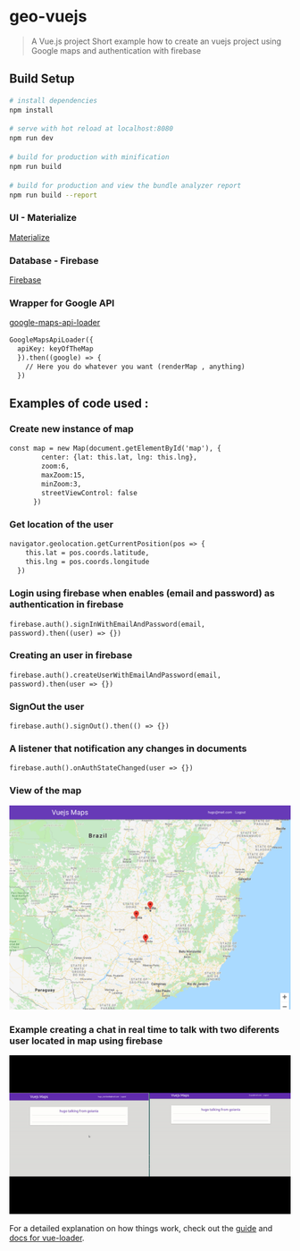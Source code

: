 # geo-vuejs

> A Vue.js project
> Short example how to create an vuejs project using Google maps and authentication with firebase

## Build Setup

``` bash
# install dependencies
npm install

# serve with hot reload at localhost:8080
npm run dev

# build for production with minification
npm run build

# build for production and view the bundle analyzer report
npm run build --report
```

### UI - Materialize
[Materialize](https://materializecss.com/)

### Database - Firebase
[Firebase](https://firebase.google.com/)

### Wrapper for Google API
[google-maps-api-loader](https://github.com/laurencedorman/google-maps-api-loader)

```
GoogleMapsApiLoader({
  apiKey: keyOfTheMap
  }).then((google) => {
    // Here you do whatever you want (renderMap , anything)
  })
```

## Examples of code used :

### Create new instance of map

```
const map = new Map(document.getElementById('map'), {
        center: {lat: this.lat, lng: this.lng},
        zoom:6,
        maxZoom:15,
        minZoom:3,
        streetViewControl: false
      })
```

### Get location of the user
```
navigator.geolocation.getCurrentPosition(pos => {
    this.lat = pos.coords.latitude,
    this.lng = pos.coords.longitude
  })
```

### Login using firebase when enables (email and password) as authentication in firebase
```
firebase.auth().signInWithEmailAndPassword(email, password).then((user) => {})

```
### Creating an user in firebase
```
firebase.auth().createUserWithEmailAndPassword(email, password).then(user => {})
```
### SignOut the user
```
firebase.auth().signOut().then(() => {})
```

### A listener that notification any changes in documents
```
firebase.auth().onAuthStateChanged(user => {})
```

### View of the map
![View of the map](https://github.com/HugoOliveiraThor/vuejs-maps/blob/master/src/assets/readme/maps.png)


### Example creating a chat in real time to talk with two diferents user located in map using firebase
![](https://github.com/HugoOliveiraThor/vuejs-maps/blob/master/src/assets/readme/chatcrop.gif)


For a detailed explanation on how things work, check out the [guide](http://vuejs-templates.github.io/webpack/) and [docs for vue-loader](http://vuejs.github.io/vue-loader).
